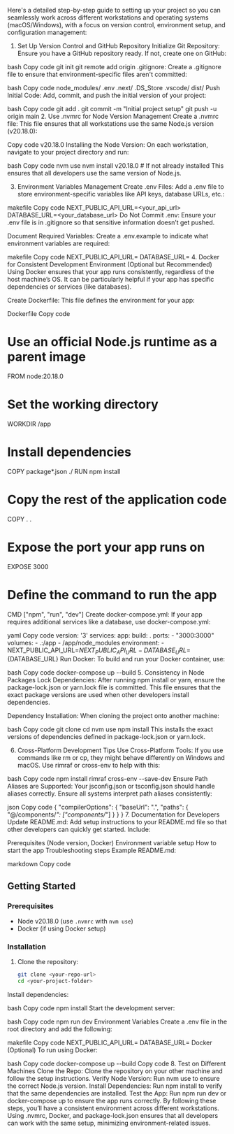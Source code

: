 
Here's a detailed step-by-step guide to setting up your project so you can seamlessly work across different workstations and operating systems (macOS/Windows), with a focus on version control, environment setup, and configuration management:

1. Set Up Version Control and GitHub Repository
Initialize Git Repository: Ensure you have a GitHub repository ready. If not, create one on GitHub:

bash
Copy code
git init
git remote add origin <your-repo-url>
.gitignore: Create a .gitignore file to ensure that environment-specific files aren't committed:

bash
Copy code
node_modules/
.env
.next/
.DS_Store
.vscode/
dist/
Push Initial Code: Add, commit, and push the initial version of your project:

bash
Copy code
git add .
git commit -m "Initial project setup"
git push -u origin main
2. Use .nvmrc for Node Version Management
Create a .nvmrc file: This file ensures that all workstations use the same Node.js version (v20.18.0):

Copy code
v20.18.0
Installing the Node Version: On each workstation, navigate to your project directory and run:

bash
Copy code
nvm use
nvm install v20.18.0  # If not already installed
This ensures that all developers use the same version of Node.js.

3. Environment Variables Management
Create .env Files: Add a .env file to store environment-specific variables like API keys, database URLs, etc.:

makefile
Copy code
NEXT_PUBLIC_API_URL=<your_api_url>
DATABASE_URL=<your_database_url>
Do Not Commit .env: Ensure your .env file is in .gitignore so that sensitive information doesn’t get pushed.

Document Required Variables: Create a .env.example to indicate what environment variables are required:

makefile
Copy code
NEXT_PUBLIC_API_URL=
DATABASE_URL=
4. Docker for Consistent Development Environment (Optional but Recommended)
Using Docker ensures that your app runs consistently, regardless of the host machine’s OS. It can be particularly helpful if your app has specific dependencies or services (like databases).

Create Dockerfile: This file defines the environment for your app:

Dockerfile
Copy code
# Use an official Node.js runtime as a parent image
FROM node:20.18.0

# Set the working directory
WORKDIR /app

# Install dependencies
COPY package*.json ./
RUN npm install

# Copy the rest of the application code
COPY . .

# Expose the port your app runs on
EXPOSE 3000

# Define the command to run the app
CMD ["npm", "run", "dev"]
Create docker-compose.yml: If your app requires additional services like a database, use docker-compose.yml:

yaml
Copy code
version: '3'
services:
  app:
    build: .
    ports:
      - "3000:3000"
    volumes:
      - .:/app
      - /app/node_modules
    environment:
      - NEXT_PUBLIC_API_URL=${NEXT_PUBLIC_API_URL}
      - DATABASE_URL=${DATABASE_URL}
Run Docker: To build and run your Docker container, use:

bash
Copy code
docker-compose up --build
5. Consistency in Node Packages
Lock Dependencies: After running npm install or yarn, ensure the package-lock.json or yarn.lock file is committed. This file ensures that the exact package versions are used when other developers install dependencies.

Dependency Installation: When cloning the project onto another machine:

bash
Copy code
git clone <your-repo-url>
cd <your-project-folder>
nvm use
npm install
This installs the exact versions of dependencies defined in package-lock.json or yarn.lock.

6. Cross-Platform Development Tips
Use Cross-Platform Tools: If you use commands like rm or cp, they might behave differently on Windows and macOS. Use rimraf or cross-env to help with this:

bash
Copy code
npm install rimraf cross-env --save-dev
Ensure Path Aliases are Supported: Your jsconfig.json or tsconfig.json should handle aliases correctly. Ensure all systems interpret path aliases consistently:

json
Copy code
{
  "compilerOptions": {
    "baseUrl": ".",
    "paths": {
      "@/components/*": ["components/*"]
    }
  }
}
7. Documentation for Developers
Update README.md: Add setup instructions to your README.md file so that other developers can quickly get started. Include:

Prerequisites (Node version, Docker)
Environment variable setup
How to start the app
Troubleshooting steps
Example README.md:

markdown
Copy code
## Getting Started

### Prerequisites
- Node v20.18.0 (use `.nvmrc` with `nvm use`)
- Docker (if using Docker setup)

### Installation
1. Clone the repository:
   ```bash
   git clone <your-repo-url>
   cd <your-project-folder>
Install dependencies:

bash
Copy code
npm install
Start the development server:

bash
Copy code
npm run dev
Environment Variables
Create a .env file in the root directory and add the following:

makefile
Copy code
NEXT_PUBLIC_API_URL=
DATABASE_URL=
Docker (Optional)
To run using Docker:

bash
Copy code
docker-compose up --build
Copy code
8. Test on Different Machines
Clone the Repo: Clone the repository on your other machine and follow the setup instructions.
Verify Node Version: Run nvm use to ensure the correct Node.js version.
Install Dependencies: Run npm install to verify that the same dependencies are installed.
Test the App: Run npm run dev or docker-compose up to ensure the app runs correctly.
By following these steps, you’ll have a consistent environment across different workstations. Using .nvmrc, Docker, and package-lock.json ensures that all developers can work with the same setup, minimizing environment-related issues.






